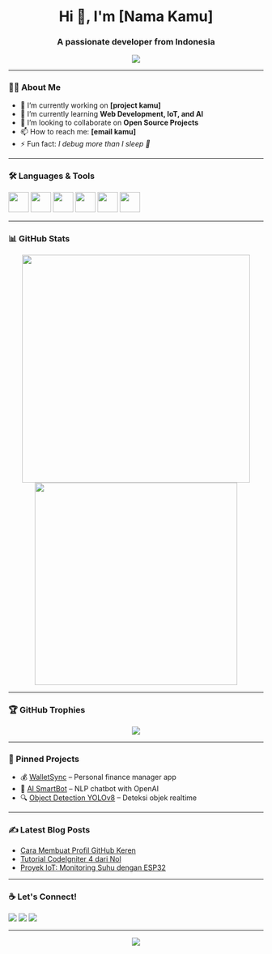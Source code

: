 <h1 align="center">Hi 👋, I'm [Nama Kamu]</h1>
<h3 align="center">A passionate developer from Indonesia</h3>

<p align="center">
  <img src="https://readme-typing-svg.herokuapp.com?font=Fira+Code&size=20&duration=4000&color=00F7FF&center=true&vCenter=true&width=500&lines=Welcome+to+my+GitHub!;I+love+coding+%F0%9F%92%BB;Let's+build+awesome+projects+%F0%9F%9A%80" />
</p>

---

### 👨‍💻 About Me

- 🔭 I’m currently working on **[project kamu]**
- 🌱 I’m currently learning **Web Development, IoT, and AI**
- 🤝 I’m looking to collaborate on **Open Source Projects**
- 📫 How to reach me: **[email kamu]**
- ⚡ Fun fact: *I debug more than I sleep 🐞*

---

### 🛠️ Languages & Tools

<p align="left">
  <img src="https://cdn.jsdelivr.net/gh/devicons/devicon/icons/html5/html5-original.svg" width="40"/>
  <img src="https://cdn.jsdelivr.net/gh/devicons/devicon/icons/css3/css3-original.svg" width="40"/>
  <img src="https://cdn.jsdelivr.net/gh/devicons/devicon/icons/javascript/javascript-original.svg" width="40"/>
  <img src="https://cdn.jsdelivr.net/gh/devicons/devicon/icons/python/python-original.svg" width="40"/>
  <img src="https://cdn.jsdelivr.net/gh/devicons/devicon/icons/mysql/mysql-original.svg" width="40"/>
  <img src="https://cdn.jsdelivr.net/gh/devicons/devicon/icons/codeigniter/codeigniter-plain.svg" width="40"/>
</p>

---

### 📊 GitHub Stats

<p align="center">
  <img src="https://github-readme-stats.vercel.app/api?username=namakamu&show_icons=true&theme=tokyonight" width="450"/>
  <img src="https://github-readme-streak-stats.herokuapp.com/?user=namakamu&theme=tokyonight" width="400"/>
</p>

---

### 🏆 GitHub Trophies
<p align="center">
  <img src="https://github-profile-trophy.vercel.app/?username=namakamu&theme=darkhub&no-frame=true&no-bg=true&margin-w=4" />
</p>

---

### 📌 Pinned Projects

- 💰 [WalletSync](https://github.com/namakamu/walletsync) – Personal finance manager app
- 🧠 [AI SmartBot](https://github.com/namakamu/ai-smartbot) – NLP chatbot with OpenAI
- 🔍 [Object Detection YOLOv8](https://github.com/namakamu/yolo-detection) – Deteksi objek realtime

---

### ✍️ Latest Blog Posts
<!-- BLOG-POST-LIST:START -->
- [Cara Membuat Profil GitHub Keren](#)
- [Tutorial CodeIgniter 4 dari Nol](#)
- [Proyek IoT: Monitoring Suhu dengan ESP32](#)
<!-- BLOG-POST-LIST:END -->

---

### ☕ Let's Connect!

<p>
  <a href="https://linkedin.com/in/namakamu"><img src="https://img.shields.io/badge/-LinkedIn-%230077B5?style=flat-square&logo=linkedin&logoColor=white" /></a>
  <a href="mailto:emailkamu@gmail.com"><img src="https://img.shields.io/badge/-Email-%23D14836?style=flat-square&logo=gmail&logoColor=white" /></a>
  <a href="https://github.com/namakamu"><img src="https://img.shields.io/badge/-GitHub-181717?style=flat-square&logo=github&logoColor=white" /></a>
</p>

---

<p align="center">
  <img src="https://capsule-render.vercel.app/api?type=waving&color=00f7ff&height=200&section=footer"/>
</p>
